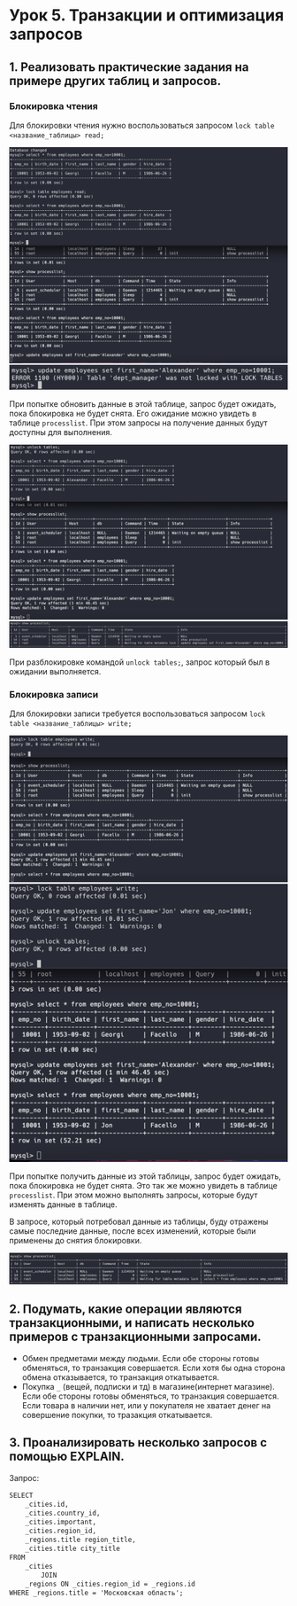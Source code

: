 # Урок 5. Транзакции и оптимизация запросов

## 1. Реализовать практические задания на примере других таблиц и запросов.

### Блокировка чтения

Для блокировки чтения нужно воспользоваться запросом `lock table <название_таблицы> read;`

![](https://github.com/LoC743/gb-basic-db/blob/transactions/transactions/images/1.png)
![](https://github.com/LoC743/gb-basic-db/blob/transactions/transactions/images/2.png)

При попытке обновить данные в этой таблице, запрос будет ожидать, пока блокировка не будет снята. Его ожидание можно увидеть в таблице `processlist`.
При этом запросы на получение данных будут доступны для выполнения.

![](https://github.com/LoC743/gb-basic-db/blob/transactions/transactions/images/3.png)
![](https://github.com/LoC743/gb-basic-db/blob/transactions/transactions/images/7.png)

При разблокировке командой `unlock tables;`, запрос который был в ожидании выполняется.

### Блокировка записи

Для блокировки записи требуется воспользоваться запросом `lock table <название_таблицы> write;`

![](https://github.com/LoC743/gb-basic-db/blob/transactions/transactions/images/4.png)
![](https://github.com/LoC743/gb-basic-db/blob/transactions/transactions/images/5.png)

При попытке получить данные из этой таблицы, запрос будет ожидать, пока блокировка не будет снята. Это так же можно увидеть в таблице `processlist`.
При этом можно выполнять запросы, которые будут изменять данные в таблице.

В запросе, который потребовал данные из таблицы, буду отражены самые последние данные, после всех изменений, которые были применены до снятия блокировки.

![](https://github.com/LoC743/gb-basic-db/blob/transactions/transactions/images/6.png)

## 2. Подумать, какие операции являются транзакционными, и написать несколько примеров с транзакционными запросами.

-   Обмен предметами между людьми. Если обе стороны готовы обменяться, то транзакция совершается. Если хотя бы одна сторона обмена отказывается, то транзакция откатывается.
-   Покупка `_` (вещей, подписки и тд) в магазине(интернет магазине). Если обе стороны готовы обменяться, то транзакция совершается. Если товара в наличии нет, или у покупателя не хватает денег на совершение покупки, то тразакция откатывается.

## 3. Проанализировать несколько запросов с помощью EXPLAIN.

Запрос:

```
SELECT
    _cities.id,
    _cities.country_id,
    _cities.important,
    _cities.region_id,
    _regions.title region_title,
    _cities.title city_title
FROM
    _cities
        JOIN
    _regions ON _cities.region_id = _regions.id
WHERE _regions.title = 'Московская область';
```
